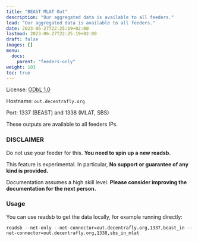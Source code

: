 ```yaml
---
title: "BEAST MLAT Out"
description: "Our aggregated data is available to all feeders."
lead: "Our aggregated data is available to all feeders."
date: 2023-06-27T22:25:19+02:00
lastmod: 2023-06-27T22:25:19+02:00
draft: false
images: []
menu:
  docs:
    parent: "feeders-only"
weight: 103
toc: true
---
```


License: [ODbL 1.0](https://opendatacommons.org/licenses/odbl/1.0/)


Hostname: `out.decentrafly.org`

Port: 1337 (BEAST) and 1338 (MLAT, SBS)

These outputs are available to all feeders IPs.

### DISCLAIMER

Do not use your feeder for this. **You need to spin up a new readsb.**

This feature is experimental. In particular, **No support or guarantee of any kind is provided.**

Documentation assumes a high skill level. **Please consider improving the documentation for the next person.**

### Usage

You can use readsb to get the data locally, for example running directly:
```
readsb --net-only --net-connector=out.decentrafly.org,1337,beast_in --net-connector=out.decentrafly.org,1338,sbs_in_mlat
```